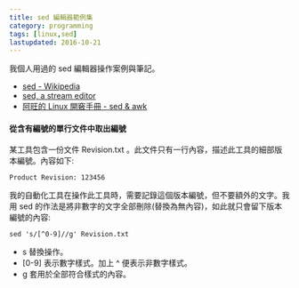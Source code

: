 ```yaml
---
title: sed 編輯器範例集
category: programming
tags: [linux,sed]
lastupdated: 2016-10-21
---
```


我個人用過的 sed 編輯器操作案例與筆記。

* [sed - Wikipedia](https://en.wikipedia.org/wiki/Sed)
* [sed, a stream editor](https://www.gnu.org/software/sed/manual/sed.html)
* [阿旺的 Linux 開竅手冊 - sed & awk](http://wanggen.myweb.hinet.net/ach3/ach3.html)

<!--more-->

#### 從含有編號的單行文件中取出編號

某工具包含一份文件 Revision.txt 。此文件只有一行內容，描述此工具的細部版本編號。內容如下:

```text
Product Revision: 123456
```

我的自動化工具在操作此工具時，需要記錄這個版本編號，但不要額外的文字。我用 sed 的作法是將非數字的文字全部刪除(替換為無內容)，如此就只會留下版本編號的內容:

```term
sed 's/[^0-9]//g' Revision.txt
```

* s 替換操作。
* [0-9] 表示數字樣式。加上 ^ 便表示非數字樣式。
* g 套用於全部符合樣式的內容。

